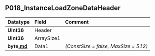 ## P018\_InstanceLoadZoneDataHeader ##
| **Datatype** | **Field** | **Comment** |
|:-------------|:----------|:------------|
| **UInt16** | Header |  |
| **UInt16** | ArraySize1 |  |
| **byte[.md](.md)** | Data1 | _(ConstSize = false, MaxSize = 512)_ |
